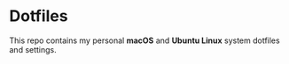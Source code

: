 # Dotfiles

This repo contains my personal **macOS** and **Ubuntu Linux** system dotfiles and settings.
